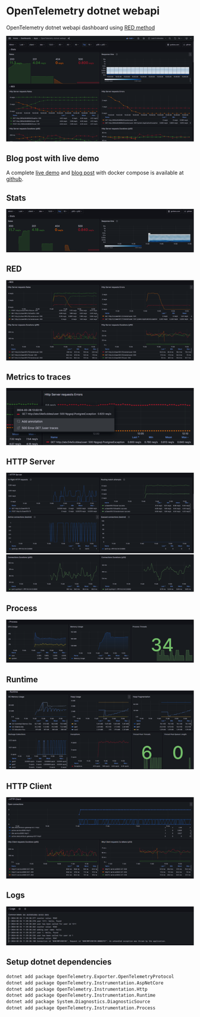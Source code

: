 # OpenTelemetry dotnet webapi

OpenTelemetry dotnet webapi dashboard using [RED method](https://grafana.com/blog/2018/08/02/the-red-method-how-to-instrument-your-services/)

![Header](./0_Header.png)

## Blog post with live demo
A complete [live demo](https://github.com/o11y-weekly/o11y-weekly.github.io/tree/main/2024-02-28_OpenTelemetry_Looks_Good_To_Me_dotnet) and [blog post](https://o11y-weekly.github.io/2024-02-28_OpenTelemetry_Looks_Good_To_Me_dotnet/) with docker compose is available at [github](https://github.com/o11y-weekly/o11y-weekly.github.io/tree/main/2024-02-28_OpenTelemetry_Looks_Good_To_Me_dotnet).

## Stats
![Stats](./1-Stats.png)

## RED
![RED](./2-RED.png)

## Metrics to traces
![Metrics to traces](./8-Metrics_to_Traces.png)

## HTTP Server
![HTTP Server](./3-HTTP-Server.png)
![HTTP Server 2](./3-HTTP-Server-2.png)

## Process
![Process](./4-Process.png)

## Runtime
![Runtime](./5-Runtime.png)

## HTTP Client
![HTTP Client](./6-HTTP-Client.png)

## Logs
![Logs](./7-Logs.png)

## Setup dotnet dependencies
```bash
dotnet add package OpenTelemetry.Exporter.OpenTelemetryProtocol
dotnet add package OpenTelemetry.Instrumentation.AspNetCore
dotnet add package OpenTelemetry.Instrumentation.Http
dotnet add package OpenTelemetry.Instrumentation.Runtime
dotnet add package System.Diagnostics.DiagnosticSource
dotnet add package OpenTelemetry.Instrumentation.Process
```